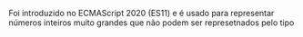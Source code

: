 Foi introduzido no ECMAScript 2020 (ES11) e é usado para representar números inteiros muito grandes que não podem ser represetnados pelo tipo